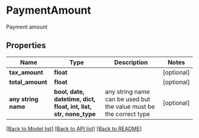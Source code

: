 # PaymentAmount

Payment amount

## Properties
Name | Type | Description | Notes
------------ | ------------- | ------------- | -------------
**tax_amount** | **float** |  | [optional] 
**total_amount** | **float** |  | [optional] 
**any string name** | **bool, date, datetime, dict, float, int, list, str, none_type** | any string name can be used but the value must be the correct type | [optional]

[[Back to Model list]](../README.md#documentation-for-models) [[Back to API list]](../README.md#documentation-for-api-endpoints) [[Back to README]](../README.md)


